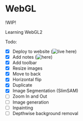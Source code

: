 # WebGL

!WIP!

Learning WebGL2

Todo:
- [x] Deploy to website (![live here](https://bsgada.pages.dev/tbd))
- [x] Add notes (![here](https://bsgada.pages.dev/notes#webgl))
- [x] Add toolbar
- [x] Resize images
- [x] Move to back
- [x] Horizontal flip
- [x] Duplicate
- [x] Image Segmentation (SlimSAM)
- [ ] Zoom In and Out
- [ ] Image generation
- [ ] Inpainting
- [ ] Depthwise background removal